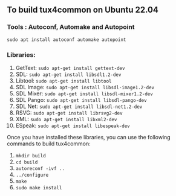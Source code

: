 ## To build tux4common on Ubuntu 22.04

### Tools : Autoconf, Automake and Autopoint

`sudo apt install autoconf automake autopoint`

### Libraries:

1. GetText: `sudo apt-get install gettext-dev`
2. SDL: `sudo apt-get install libsdl1.2-dev`
3. Libtool: `sudo apt-get install libtool`
4. SDL Image: `sudo apt-get install libsdl-image1.2-dev`
5. SDL Mixer: `sudo apt-get install libsdl-mixer1.2-dev`
6. SDL Pango: `sudo apt-get install libsdl-pango-dev`
7. SDL Net: `sudo apt-get install libsdl-net1.2-dev`
8. RSVG: `sudo apt-get install librsvg2-dev`
9. XML: `sudo apt-get install libxml2-dev`
10. ESpeak: `sudo apt-get install libespeak-dev`

Once you have installed these libraries, you can use the following commands to build tux4common:

1. `mkdir build`
2. `cd build`
3. `autoreconf -ivf ..`
4. `../configure`
5. `make`
6. `sudo make install`
